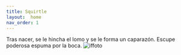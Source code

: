 ```yaml
---
title: Squirtle
layout:  home
nav_order: 1
---
```

Tras nacer, se le hincha el lomo y se le forma un caparazón. Escupe poderosa espuma por la boca.
![iffoto](https://www.pokemon.com/static-assets/content-assets/cms2/img/pokedex/full/007.png)
